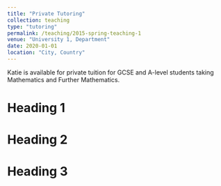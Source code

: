 ```yaml
---
title: "Private Tutoring"
collection: teaching
type: "tutoring"
permalink: /teaching/2015-spring-teaching-1
venue: "University 1, Department"
date: 2020-01-01
location: "City, Country"
---
```


Katie is available for private tuition for GCSE and A-level students taking Mathematics and Further Mathematics. 

Heading 1
======

Heading 2
======

Heading 3
======
